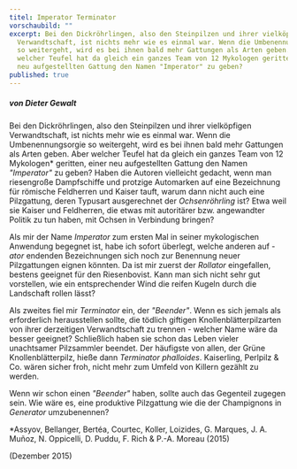 ```yaml
---
titel: Imperator Terminator
vorschaubild: ""
excerpt: Bei den Dickröhrlingen, also den Steinpilzen und ihrer vielköpfigen
  Verwandtschaft, ist nichts mehr wie es einmal war. Wenn die Umbenennungsorgie
  so weitergeht, wird es bei ihnen bald mehr Gattungen als Arten geben. Aber
  welcher Teufel hat da gleich ein ganzes Team von 12 Mykologen geritten, einer
  neu aufgestellten Gattung den Namen "Imperator" zu geben?
published: true
---
```

##### von Dieter Gewalt

Bei den Dickröhrlingen, also den Steinpilzen und ihrer vielköpfigen Verwandtschaft, ist nichts mehr wie es einmal war. Wenn die Umbenennungsorgie so weitergeht, wird es bei ihnen bald mehr Gattungen als Arten geben. Aber welcher Teufel hat da gleich ein ganzes Team von 12 Mykologen* geritten, einer neu aufgestellten Gattung den Namen *"Imperator"* zu geben? Haben die Autoren vielleicht gedacht, wenn man riesengroße Dampfschiffe und protzige Automarken auf eine Bezeichnung für römische Feldherren und Kaiser tauft, warum dann nicht auch eine Pilzgattung, deren Typusart ausgerechnet der *Ochsenröhrling* ist? Etwa weil sie Kaiser und Feldherren, die etwas mit autoritärer bzw. angewandter Politik zu tun haben, mit Ochsen in Verbindung bringen?

Als mir der Name *Imperator*  zum ersten Mal in seiner mykologischen Anwendung begegnet ist, habe ich sofort überlegt, welche anderen auf *\-ator* endenden Bezeichnungen sich noch zur Benennung neuer Pilzgattungen eignen könnten. Da ist mir zuerst der *Rollator* eingefallen, bestens geeignet für den Riesenbovist. Kann man sich nicht sehr gut vorstellen, wie ein entsprechender Wind die reifen Kugeln durch die Landschaft rollen lässt?

Als zweites fiel mir *Terminator* ein, der *"Beender"*. Wenn es sich jemals als erforderlich herausstellen sollte, die tödlich giftigen Knollenblätterpilzarten von ihrer derzeitigen Verwandtschaft zu trennen - welcher Name wäre da besser geeignet? Schließlich haben sie schon das Leben vieler unachtsamer Pilzsammler beendet. Der häufigste von allen, der Grüne Knollenblätterpilz, hieße dann *Terminator phalloides*. Kaiserling, Perlpilz & Co. wären sicher froh, nicht mehr zum Umfeld von Killern gezählt zu werden.

Wenn wir schon einen *"Beender"* haben, sollte auch das Gegenteil zugegen sein. Wie wäre es, eine produktive Pilzgattung wie die der Champignons in *Generator* umzubenennen? 

\*Assyov, Bellanger, Bertéa, Courtec, Koller, Loizides, G. Marques, J. A. Muñoz, N. Oppicelli, D. Puddu, F. Rich & P.-A. Moreau (2015)

(Dezember 2015)